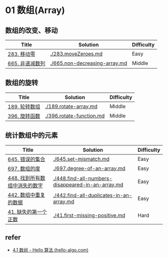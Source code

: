 # 01 数组(Array)

## 数组的改变、移动

| Title | Solution | Difficulty |
|-------|----------|------------|
|[283. 移动零](https://leetcode-cn.com/problems/move-zeroes/)|[./283.moveZeroes.md](./283.moveZeroes.md) |Easy|
|[665. 非递减数列](https://leetcode.cn/problems/non-decreasing-array/)|[./665.non-decreasing-array.md](./665.non-decreasing-array.md) |Middle|

## 数组的旋转

| Title | Solution | Difficulty |
|-------|----------|------------|
|[189. 轮转数组](https://leetcode.cn/problems/rotate-array/)|[./189.rotate-array.md](./189.rotate-array.md) |Middle|
|[396. 旋转函数](https://leetcode-cn.com/problems/rotate-function/)|[./396.rotate-function.md](./396.rotate-function.md) |Middle|

## 统计数组中的元素

| Title | Solution | Difficulty |
|-------|----------|------------|
| [645. 错误的集合](https://leetcode-cn.com/problems/set-mismatch/)|[./645.set-mismatch.md](./645.set-mismatch.md) |Easy|
| [697. 数组的度](https://leetcode-cn.com/problems/degree-of-an-array/)|[./697.degree-of-an-array.md](./697.degree-of-an-array.md) |Easy|
| [448. 找到所有数组中消失的数字](https://leetcode-cn.com/problems/find-all-numbers-disappeared-in-an-array/)|[./448.find-all-numbers-disappeared-in-an-array.md](./448.find-all-numbers-disappeared-in-an-array.md) |Easy|
| [442. 数组中重复的数据](https://leetcode-cn.com/problems/find-all-duplicates-in-an-array/)|[./442.find-all-duplicates-in-an-array.md](./442.find-all-duplicates-in-an-array.md) |Easy|
| [41. 缺失的第一个正数](https://leetcode-cn.com/problems/first-missing-positive/)|[./41.first-missing-positive.md](./41.first-missing-positive.md) |Hard|

## refer

- [4.1  数组 - Hello 算法 (hello-algo.com)](https://www.hello-algo.com/chapter_array_and_linkedlist/array/#5)
